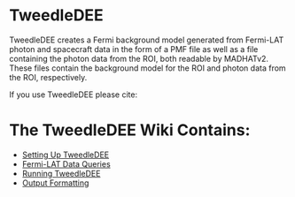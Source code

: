 # TweedleDEE

TweedleDEE creates a Fermi background model generated from Fermi-LAT photon and spacecraft data in the form of a PMF file as well as a file containing the photon data from the ROI, both readable by MADHATv2. These files contain the background model for the ROI and photon data from the ROI, respectively. 

If you use TweedleDEE please cite:


# The TweedleDEE Wiki Contains:
- [Setting Up TweedleDEE](https://github.com/MADHATdm/TweedleDEE/wiki/Setting-Up-TweedleDEE)
- [Fermi-LAT Data Queries](https://github.com/MADHATdm/TweedleDEE/wiki/Fermi%E2%80%90LAT-Data-Queries)
- [Running TweedleDEE](https://github.com/MADHATdm/TweedleDEE/wiki/Running-TweedleDEE)
- [Output Formatting](https://github.com/MADHATdm/TweedleDEE/wiki/Output-Formatting)
